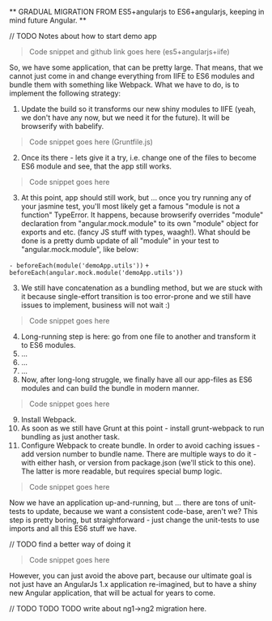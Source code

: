 ** GRADUAL MIGRATION FROM ES5+angularjs to ES6+angularjs, keeping in mind future Angular. **

// TODO Notes about how to start demo app

> Code snippet and github link goes here (es5+angularjs+iife)

So, we have some application, that can be pretty large. That means, that we cannot just come in and change everything from IIFE to ES6 modules and bundle them with something like Webpack. What we have to do, is to implement the following strategy:

1. Update the build so it transforms our new shiny modules to IIFE (yeah, we don't have any now, but we need it for the future). It will be browserify with babelify.

> Code snippet goes here (Gruntfile.js)

2. Once its there - lets give it a try, i.e. change one of the files to become ES6 module and see, that the app still works.

> Code snippet goes here

3. At this point, app should still work, but ... once you try running any of your jasmine test, you'll most likely get a famous "module is not a function" TypeError. It happens, because browserify overrides "module" declaration from "angular.mock.module" to its own "module" object for exports and etc. (fancy JS stuff with types, waagh!). What should be done is a pretty dumb update of all "module" in your test to "angular.mock.module", like below:

`- beforeEach(module('demoApp.utils'))`
`+ beforeEach(angular.mock.module('demoApp.utils'))`

3. We still have concatenation as a bundling method, but we are stuck with it because single-effort transition is too error-prone and we still have issues to implement, business will not wait :)

> Code snippet goes here

4. Long-running step is here: go from one file to another and transform it to ES6 modules.
5. ...
6. ...
7. ...
8. Now, after long-long struggle, we finally have all our app-files as ES6 modules and can build the bundle in modern manner.

> Code snippet goes here

9. Install Webpack.
10. As soon as we still have Grunt at this point - install grunt-webpack to run bundling as just another task.
12. Configure Webpack to create bundle. In order to avoid caching issues - add version number to bundle name. There are multiple ways to do it - with either hash, or version from package.json (we'll stick to this one). The latter is more readable, but requires special bump logic.

> Code snippet goes here

Now we have an application up-and-running, but ... there are tons of unit-tests to update, because we want a consistent code-base, aren't we? This step is pretty boring, but straightforward - just change the unit-tests to use imports and all this ES6 stuff we have.

// TODO find a better way of doing it
> Code snippet goes here

However, you can just avoid the above part, because our ultimate goal is not just have an AngularJs 1.x application re-imagined, but to have a shiny new Angular application, that will be actual for years to come.

// TODO TODO TODO write about ng1->ng2 migration here.
